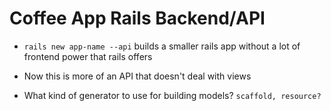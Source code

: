 # Coffee App Rails Backend/API

- `rails new app-name --api` builds a smaller rails app without a lot of frontend power that rails offers
- Now this is more of an API that doesn't deal with views

- What kind of generator to use for building models? `scaffold, resource?`
